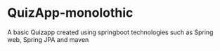 # QuizApp-monolothic
A basic Quizapp created using springboot technologies such as Spring web, Spring JPA and maven
